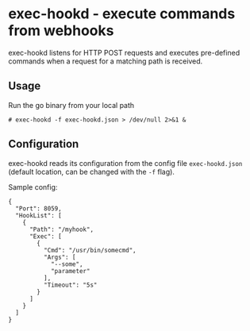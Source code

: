 # exec-hookd - execute commands from webhooks

exec-hookd listens for HTTP POST requests and executes pre-defined commands when a request for a matching path is received.

## Usage
Run the go binary from your local path
```
# exec-hookd -f exec-hookd.json > /dev/null 2>&1 &
```

## Configuration

exec-hookd reads its configuration from the config file `exec-hookd.json` (default location, can be changed with the `-f` flag).

Sample config:
```
{
  "Port": 8059,
  "HookList": [
    {
      "Path": "/myhook",
      "Exec": [
        {
          "Cmd": "/usr/bin/somecmd",
          "Args": [
            "--some",
            "parameter"
          ],
          "Timeout": "5s"
        }
      ]
    }
  ]
}
```
